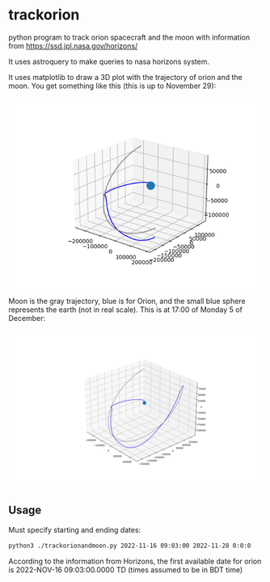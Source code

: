 # trackorion
python program to track orion spacecraft and the moon with information from https://ssd.jpl.nasa.gov/horizons/

It uses astroquery to make queries to nasa horizons system.

It uses matplotlib to draw a 3D plot with the trajectory of orion and the moon. You get something like this (this is up to November 29):

![3D plot for Orion and Moon](./Orion_and_Moon.png)

Moon is the gray trajectory, blue is for Orion, and the small blue sphere represents the earth (not in real scale). This is at 17:00 of Monday 5 of December:

![3D plot for Orion and Moon December](./Orion_and_Moon_1700_12_05_2022.png)



## Usage
Must specify starting and ending dates:

```bash
python3 ./trackorionandmoon.py 2022-11-16 09:03:00 2022-11-28 0:0:0
```

According to the information from Horizons, the first available date for orion is 2022-NOV-16 09:03:00.0000 TD  (times assumed to be in BDT time)
